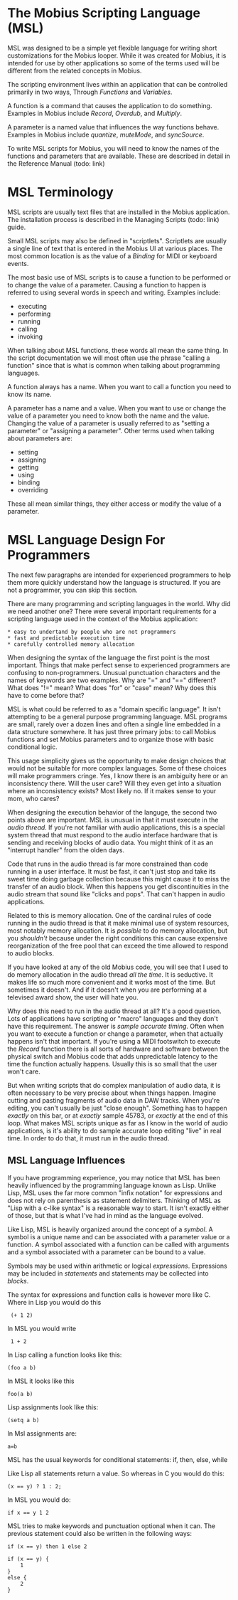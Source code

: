 # The Mobius Scripting Language (MSL)

MSL was designed to be a simple yet flexible language for writing short customizations
for the Mobius looper.  While it was created for Mobius, it is intended for use by other
applications so some of the terms used will be different from the related concepts in Mobius.

The scripting environment lives within an application that can be controlled primarily in
two ways, Through *Functions* and *Variables*.

A function is a command that causes the application to do something.  Examples in Mobius
include *Record*, *Overdub*, and *Multiply*.

A parameter is a named value that influences the way functions behave.  Examples in Mobius
include *quantize*, *muteMode*, and *syncSource*.

To write MSL scripts for Mobius, you will need to know the names of the functions and parameters
that are available.  These are described in detail in the Reference Manual (todo: link)

# MSL Terminology

MSL scripts are usually text files that are installed in the Mobius application.  The
installation process is described in the Managing Scripts (todo: link) guide.

Small MSL scripts may also be defined in "scriptlets".  Scriptlets are usually a single line of text
that is entered in the Mobius UI at various places.  The most common location is as the
value of a *Binding* for MIDI or keyboard events.

The most basic use of MSL scripts is to cause a function to be performed or to change the value
of a parameter.  Causing a function to happen is referred to using several words in speech
and writing.  Examples include:

   * executing
   * performing
   * running
   * calling
   * invoking

When talking about MSL functions, these words all mean the same thing.  In the script documentation
we will most often use the phrase "calling a function" since that is what is common when
talking about programming languages.

A function always has a name.  When you want to call a function you need to know its name.

A parameter has a name and a value.  When you want to use or change the value of a parameter you need
to know both the name and the value.  Changing the value of a parameter is usually referred
to as "setting a parameter" or "assigning a parameter".  Other terms used when talking about
parameters are:

   * setting
   * assigning
   * getting
   * using
   * binding
   * overriding

These all mean similar things, they either access or modify the value of a parameter.

# MSL Language Design For Programmers

The next few paragraphs are intended for experienced programmers to help them more
quickly understand how the language is structured.  If you are not a programmer, you can skip
this section.

There are many programming and scripting languages in the world.  Why did we need another one?
There were several important requirements for a scripting language used in the context
of the Mobius application:

    * easy to undertand by people who are not programmers
    * fast and predictable execution time
    * carefully controlled memory allocation

When designing the syntax of the language the first point is the most important.  Things
that make perfect sense to experienced programmers are confusing to non-programmers.
Unusual punctuation characters and the names of keywords are two examples.   Why are "=" and "=="
different?  What does "!=" mean?  What does "for" or "case" mean?  Why does this have to come
before that?

MSL is what could be referred to as a "domain specific language".  It isn't attempting to
be a general purpose programming language.  MSL programs are small, rarely over a dozen lines
and often a single line embedded in a data structure somewhere.  It has just three primary jobs:
to call Mobius functions and set Mobius parameters and to organize those with basic conditional logic.

This usage simplicity gives us the opportunity to make design choices that would not be suitable
for more complex languages.  Some of these choices will make programmers cringe.  Yes, I know there
is an ambiguity here or an inconsistency there.  Will the user care?  Will they even get into a
situation where an inconsistency exists?  Most likely no.  If it makes sense to your mom, who cares?

When designing the execution behavior of the languge, the second two points above are important.
MSL is unusual in that it must execute in the *audio thread*.  If you're not familiar with
audio applications, this is a special system thread that must respond to the audio interface hardware
that is sending and receiving blocks of audio data.  You might think of it as an "interrupt handler"
from the olden days.  

Code that runs in the audio thread is far more constrained than code running in a user interface.
It must be fast, it can't just stop and take its sweet time doing garbage collection because this
might cause it to miss the transfer of an audio block.  When this happens you get discontinuities
in the audio stream that sound like "clicks and pops".  That can't happen in audio applications.

Related to this is memory allocation.  One of the cardinal rules of code running in the audio thread
is that it make minimal use of system resources, most notably memory allocation.  It is *possible*
to do memory allocation, but you *shouldn't* because under the right conditions this can cause
expensive reorganization of the free pool that can exceed the time allowed to respond to audio blocks.

If you have looked at any of the old Mobius code, you will see that I used to do memory allocation
in the audio thread *all the time*.  It is seductive.  It makes life so much more convenient
and it works most of the time.  But sometimes it doesn't.  And if it doesn't when you are performing
at a televised award show, the user will hate you.

Why does this need to run in the audio thread at all?  It's a good question.  Lots of applications
have scripting or "macro" languages and they don't have this requirement.  The answer is *sample accurate timing*.  Often when you want to execute a function or change a parameter, when that actually
happens isn't that important.  If you're using a MIDI footswitch to execute the *Record* function
there is all sorts of hardware and software between the physical switch and Mobius code that adds
unpredictable latency to the time the function actually happens.  Usually this is so small that the
user won't care.

But when writing scripts that do complex manipulation of audio data, it is often necessary to be very precise about when things happen.  Imagine cutting and pasting fragments of audio data in DAW tracks.  When you're editing, you can't usually be just "close enough".  Something has to happen *exactly* on this bar, or at *exactly* sample 45783, or *exactly* at the end of this loop.  What makes MSL scripts
unique as far as I know in the world of audio applications, is it's ability to do sample accurate loop editing "live" in real time.  In order to do that, it must run in the audio thread.

## MSL Language Influences

If you have programming experience, you may notice that MSL has been
heavily influenced by the programming language known as Lisp.  Unlike
Lisp, MSL uses the far more common "infix notation" for expressions
and does not rely on parenthesis as statement delimiters.   Thinking of MSL as "Lisp with a c-like syntax" is a reasonable way to start.  It isn't exactly either of those, but that is what I've had
in mind as the language evolved.

Like Lisp, MSL is heavily organized around the concept of a *symbol*.  A symbol is a unique
name and can be associated with a parameter value or a function.  A symbol associated with a function
can be called with arguments and a symbol associated with a parameter can be bound to a value.

Symbols may be used within arithmetic or logical *expressions*.  Expressions may be included in
*statements* and statements may be collected into *blocks*.

The syntax for expressions and function calls is however more like C.  Where in Lisp you would do this

     (+ 1 2)

In MSL you would write

     1 + 2

In Lisp calling a function looks like this:

    (foo a b)

In MSL it looks like this

    foo(a b)


Lisp assignments look like this:

    (setq a b)

In Msl assignments are:

    a=b

MSL has the usual keywords for conditional statements: if, then, else, while

Like Lisp all statements return a value.  So whereas in C you would do this:

    (x == y) ? 1 : 2;

In MSL you would do:

    if x == y 1 2

MSL tries to make keywords and punctuation optional when it can.  The previous statement
could also be written in the following ways:

    if (x == y) then 1 else 2

    if (x == y) {
        1
    }
    else {
        2
    }

